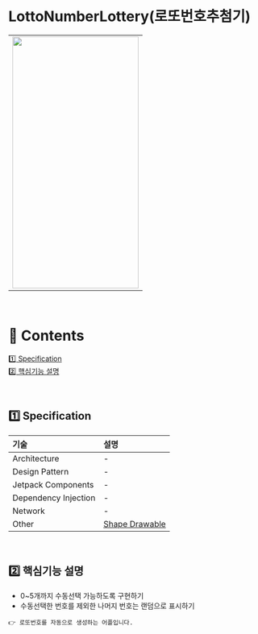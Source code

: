 # LottoNumberLottery(로또번호추첨기)

<table>
  <td><img src="https://user-images.githubusercontent.com/106309830/176615496-da4d5ed1-a7e5-4b22-921f-f946249bcfcb.png" width="250" height="500"/></td>
</table>

<br>

# :green_book: Contents

[:one: Specification](#one-specification)<br>
[:two: 핵심기능 설명](#two-핵심기능-설명)<br>

<br>

## :one: Specification
기술|설명
:---|:---
Architecture|-
Design Pattern|-
Jetpack Components|-
Dependency Injection|-
Network|-
Other|[Shape Drawable](https://developer.android.com/guide/topics/resources/drawable-resource#Shape)

<br>

## :two: 핵심기능 설명
- 0~5개까지 수동선택 가능하도록 구현하기
- 수동선택한 번호를 제외한 나머지 번호는 랜덤으로 표시하기

```
👉 로또번호를 자동으로 생성하는 어플입니다.
```
